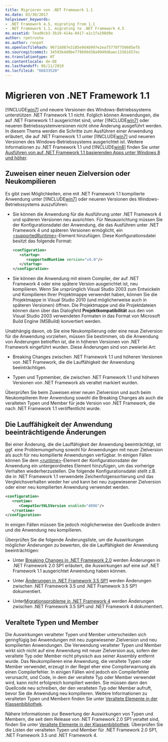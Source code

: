 ```yaml
---
title: Migrieren von .NET Framework 1.1
ms.date: 03/30/2017
helpviewer_keywords:
- .NET Framework 4.5, migrating from 1.1
- .NET Framework 1.1, migrating to .NET Framework 4.5
ms.assetid: 7ead0cb3-3b19-414a-8417-a1c1fa198d9e
author: rpetrusha
ms.author: ronpet
ms.openlocfilehash: 9671dd87e3185e9d4b997e2ea75770f756605efb
ms.sourcegitcommit: 34593b4d0be779699d38a9949d6aec11561657ec
ms.translationtype: HT
ms.contentlocale: de-DE
ms.lasthandoff: 06/11/2019
ms.locfileid: "66833520"
---
```

# <a name="migrating-from-the-net-framework-11"></a>Migrieren von .NET Framework 1.1

[!INCLUDE[win7](../../../includes/win7-md.md)] und neuere Versionen des Windows-Betriebssystems unterstützen .NET Framework 1.1 nicht. Folglich können Anwendungen, die auf .NET Framework 1.1 ausgerichtet sind, unter [!INCLUDE[win7](../../../includes/win7-md.md)] oder neueren Betriebssystemversionen nicht ohne Änderung ausgeführt werden. In diesem Thema werden die Schritte zum Ausführen einer Anwendung erläutert, die auf .NET Framework 1.1 unter [!INCLUDE[win7](../../../includes/win7-md.md)] und neueren Versionen des Windows-Betriebssystems ausgerichtet ist. Weitere Informationen zu .NET Framework 1.1 und [!INCLUDE[win8](../../../includes/win8-md.md)] finden Sie unter [Ausführen von auf .NET Framework 1.1 basierenden Apps unter Windows 8 und höher](../../../docs/framework/install/run-net-framework-1-1-apps.md).

## <a name="retargeting-or-recompiling"></a>Zuweisen einer neuen Zielversion oder Neukompilieren

Es gibt zwei Möglichkeiten, eine mit .NET Framework 1.1 kompilierte Anwendung unter [!INCLUDE[win7](../../../includes/win7-md.md)] oder neueren Versionen des Windows-Betriebssystems auszuführen:

- Sie können die Anwendung für die Ausführung unter .NET Framework 4 und späteren Versionen neu ausrichten. Für Neuausrichtung müssen Sie der Konfigurationsdatei der Anwendung, die das Ausführen unter .NET Framework 4 und späteren Versionen ermöglicht, ein [\<supportedRuntime>](../../../docs/framework/configure-apps/file-schema/startup/supportedruntime-element.md)-Element hinzufügen. Diese Konfigurationsdatei besitzt das folgende Format:

    ```xml
    <configuration>
       <startup>
          <supportedRuntime version="v4.0"/>
       </startup>
    </configuration>
    ```

- Sie können die Anwendung mit einem Compiler, der auf .NET Framework 4 oder eine spätere Version ausgerichtet ist, neu kompilieren. Wenn Sie ursprünglich Visual Studio 2003 zum Entwickeln und Kompilieren Ihrer Projektmappe verwendet haben, können Sie die Projektmappe in Visual Studio 2010 (und möglicherweise auch in späteren Versionen) öffnen. Die Projektmappe und die Projektdateien können dann über das Dialogfeld **Projektkompatibilität** aus den von Visual Studio 2003 verwendeten Formaten in das Format von Microsoft Build Engine (MSBuild) konvertiert werden.

Unabhängig davon, ob Sie eine Neukompilierung oder eine neue Zielversion für die Anwendung vorziehen, müssen Sie bestimmen, ob die Anwendung von Änderungen betroffen ist, die in höheren Versionen von .NET Framework eingeführt wurden. Diese Änderungen sind von zweierlei Art:

- Breaking Changes zwischen .NET Framework 1.1 und höheren Versionen von .NET Framework, die die Lauffähigkeit der Anwendung beeinträchtigen.

- Typen und Typmember, die zwischen .NET Framework 1.1 und höheren Versionen von .NET Framework als veraltet markiert wurden.

Überprüfen Sie beim Zuweisen einer neuen Zielversion und auch beim Neukompilieren Ihrer Anwendung sowohl die Breaking Changes als auch die veralteten Typen und Member für jede Version von .NET Framework, die nach .NET Framework 1.1 veröffentlicht wurde.

## <a name="breaking-changes"></a>Die Lauffähigkeit der Anwendung beeinträchtigende Änderungen

Bei einer Änderung, die die Lauffähigkeit der Anwendung beeinträchtigt, ist ggf. eine Problemumgehung sowohl für Anwendungen mit neuer Zielversion als auch für neu kompilierte Anwendungen verfügbar. In einigen Fällen können Sie dem [\<runtime>](../../../docs/framework/configure-apps/file-schema/startup/supportedruntime-element.md)-Element der Konfigurationsdatei der Anwendung ein untergeordnetes Element hinzufügen, um das vorherige Verhalten wiederherzustellen. Die folgende Konfigurationsdatei stellt z.B. die in .NET Framework 1.1 verwendete Zeichenfolgensortierung und das Vergleichsverhalten wieder her und kann bei neu zugewiesener Zielversion oder einer neu kompilierten Anwendung verwendet werden.

```xml
<configuration>
   <runtime>
      <CompatSortNLSVersion enabled="4096"/>
   </runtime>
</configuration>
```

In einigen Fällen müssen Sie jedoch möglicherweise den Quellcode ändern und die Anwendung neu kompilieren.

Überprüfen Sie die folgende Änderungsliste, um die Auswirkungen möglicher Änderungen zu bewerten, die die Lauffähigkeit der Anwendung beeinträchtigen:

- Unter [Breaking Changes in .NET Framework 2.0](https://go.microsoft.com/fwlink/?LinkId=125263) werden Änderungen in .NET Framework 2.0 SP1 erläutert, die Auswirkungen auf eine auf .NET Framework 1.1 ausgerichtet Anwendung haben können.

- Unter [Änderungen in .NET Framework 3.5 SP1](https://go.microsoft.com/fwlink/?LinkID=186989) werden Änderungen zwischen .NET Framework 3.5 und .NET Framework 3.5 SP1 dokumentiert.

- Unter[Migrationsprobleme in .NET Framework 4](../../../docs/framework/migration-guide/net-framework-4-migration-issues.md) werden Änderungen zwischen .NET Framework 3.5 SP1 und .NET Framework 4 dokumentiert.

## <a name="obsolete-types-and-members"></a>Veraltete Typen und Member

Die Auswirkungen veralteter Typen und Member unterscheiden sich geringfügig bei Anwendungen mit neu zugewiesener Zielversion und neu kompilierten Anwendungen. Die Verwendung veralteter Typen und Member wirkt sich nicht auf eine Anwendung mit neuer Zielversion aus, sofern der veraltete Typ oder Member nicht physisch aus seiner Assembly entfernt wurde. Das Neukompilieren eine Anwendung, die veraltete Typen oder Member verwendet, erzeugt in der Regel eher eine Compilerwarnung als einen Compilerfehler. In einigen Fällen wird jedoch ein Compilerfehler verursacht, und Code, in dem der veraltete Typ oder Member verwendet wird, kann nicht erfolgreich kompiliert werden. Sie müssen dann den Quellcode neu schreiben, der den veralteten Typ oder Member aufruft, bevor Sie die Anwendung neu kompilieren. Weitere Informationen zu veralteten Typen und Membern finden Sie unter [Veraltete Elemente in der Klassenbibliothek](../../../docs/framework/whats-new/whats-obsolete.md).

Nähere Informationen zur Bewertung der Auswirkungen von Typen und Membern, die seit dem Release von .NET Framework 2.0 SP1 veraltet sind, finden Sie unter [Veraltete Elemente in der Klassenbibliothek](../../../docs/framework/whats-new/whats-obsolete.md). Überprüfen Sie die Listen der veralteten Typen und Member für .NET Framework 2.0 SP1, .NET Framework 3.5 und .NET Framework 4.

